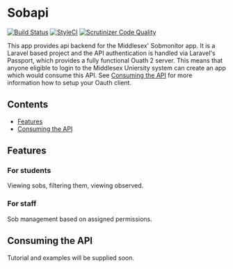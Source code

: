# Sobapi

[![Build Status](https://travis-ci.org/MDX-CS/Sobapi.svg?branch=master)](https://travis-ci.org/MDX-CS/Sobapi)
[![StyleCI](https://styleci.io/repos/71598384/shield?branch=master)](https://styleci.io/repos/71598384)
[![Scrutinizer Code Quality](https://scrutinizer-ci.com/g/MDX-CS/Sobapi/badges/quality-score.png?b=master)](https://scrutinizer-ci.com/g/MDX-CS/Sobapi/?branch=master)

This app provides api backend for the Middlesex' Sobmonitor app. It is a Laravel based project and the API authentication is handled via Laravel's Passport, which provides a fully functional Ouath 2 server. This means that anyone eligible to login to the Middlesex Uniersity system can create an app which would consume this API. See [Consuming the API](#consuming-the-api) for more information how to setup your Oauth client.

## Contents

- [Features](#features)
- [Consuming the API](#consuming-the-api)

## Features

### For students

Viewing sobs, filtering them, viewing observed.

### For staff

Sob management based on assigned permissions.

## Consuming the API

Tutorial and examples will be supplied soon.
